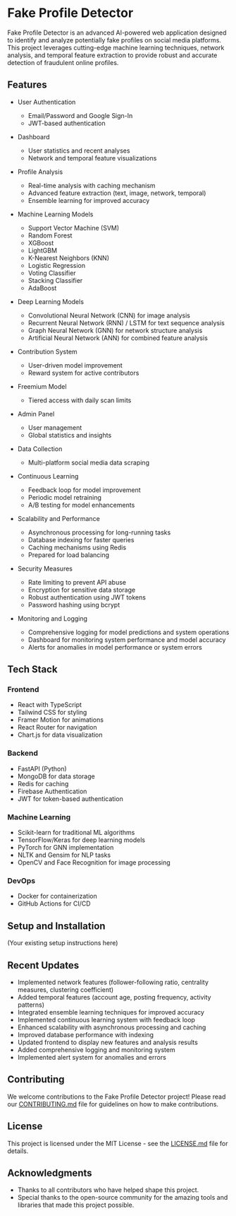 # Fake Profile Detector

Fake Profile Detector is an advanced AI-powered web application designed to identify and analyze potentially fake profiles on social media platforms. This project leverages cutting-edge machine learning techniques, network analysis, and temporal feature extraction to provide robust and accurate detection of fraudulent online profiles.

## Features

- User Authentication
  - Email/Password and Google Sign-In
  - JWT-based authentication

- Dashboard
  - User statistics and recent analyses
  - Network and temporal feature visualizations

- Profile Analysis
  - Real-time analysis with caching mechanism
  - Advanced feature extraction (text, image, network, temporal)
  - Ensemble learning for improved accuracy

- Machine Learning Models
  - Support Vector Machine (SVM)
  - Random Forest
  - XGBoost
  - LightGBM
  - K-Nearest Neighbors (KNN)
  - Logistic Regression
  - Voting Classifier
  - Stacking Classifier
  - AdaBoost

- Deep Learning Models
  - Convolutional Neural Network (CNN) for image analysis
  - Recurrent Neural Network (RNN) / LSTM for text sequence analysis
  - Graph Neural Network (GNN) for network structure analysis
  - Artificial Neural Network (ANN) for combined feature analysis

- Contribution System
  - User-driven model improvement
  - Reward system for active contributors

- Freemium Model
  - Tiered access with daily scan limits

- Admin Panel
  - User management
  - Global statistics and insights

- Data Collection
  - Multi-platform social media data scraping

- Continuous Learning
  - Feedback loop for model improvement
  - Periodic model retraining
  - A/B testing for model enhancements

- Scalability and Performance
  - Asynchronous processing for long-running tasks
  - Database indexing for faster queries
  - Caching mechanisms using Redis
  - Prepared for load balancing

- Security Measures
  - Rate limiting to prevent API abuse
  - Encryption for sensitive data storage
  - Robust authentication using JWT tokens
  - Password hashing using bcrypt

- Monitoring and Logging
  - Comprehensive logging for model predictions and system operations
  - Dashboard for monitoring system performance and model accuracy
  - Alerts for anomalies in model performance or system errors

## Tech Stack

### Frontend
- React with TypeScript
- Tailwind CSS for styling
- Framer Motion for animations
- React Router for navigation
- Chart.js for data visualization

### Backend
- FastAPI (Python)
- MongoDB for data storage
- Redis for caching
- Firebase Authentication
- JWT for token-based authentication

### Machine Learning
- Scikit-learn for traditional ML algorithms
- TensorFlow/Keras for deep learning models
- PyTorch for GNN implementation
- NLTK and Gensim for NLP tasks
- OpenCV and Face Recognition for image processing

### DevOps
- Docker for containerization
- GitHub Actions for CI/CD

## Setup and Installation

(Your existing setup instructions here)

## Recent Updates

- Implemented network features (follower-following ratio, centrality measures, clustering coefficient)
- Added temporal features (account age, posting frequency, activity patterns)
- Integrated ensemble learning techniques for improved accuracy
- Implemented continuous learning system with feedback loop
- Enhanced scalability with asynchronous processing and caching
- Improved database performance with indexing
- Updated frontend to display new features and analysis results
- Added comprehensive logging and monitoring system
- Implemented alert system for anomalies and errors

## Contributing

We welcome contributions to the Fake Profile Detector project! Please read our [CONTRIBUTING.md](CONTRIBUTING.md) file for guidelines on how to make contributions.

## License

This project is licensed under the MIT License - see the [LICENSE.md](LICENSE.md) file for details.

## Acknowledgments

- Thanks to all contributors who have helped shape this project.
- Special thanks to the open-source community for the amazing tools and libraries that made this project possible.
